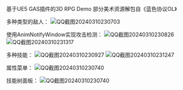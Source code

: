 
基于UE5 GAS插件的3D RPG Demo
部分美术资源解包自《蓝色协议OL》

多种类型的敌人：
![QQ截图20240310230703](https://github.com/liuke101/ProjectGASRPG/assets/63388681/f7aae2a3-f2d5-4dd6-8dbf-b4023ded6e93)

使用AnimNotifyWindow实现攻击检测：
![QQ截图20240310230826](https://github.com/liuke101/ProjectGASRPG/assets/63388681/51901d28-1d78-4093-bcd3-bc90bcdf9f40)
![QQ截图20240310231317](https://github.com/liuke101/ProjectGASRPG/assets/63388681/d89303a2-8f3e-4c6f-9ff5-d908935e47dc)

多种技能：
![QQ截图20240310230927](https://github.com/liuke101/ProjectGASRPG/assets/63388681/9a3cf013-64c6-4bd0-8e69-7b237a3a3562)
![QQ截图20240310231247](https://github.com/liuke101/ProjectGASRPG/assets/63388681/c7d52be6-f278-450d-9233-628f9ba0edab)

属性菜单：
![QQ截图20240310230740](https://github.com/liuke101/ProjectGASRPG/assets/63388681/02d1da99-f42c-4042-bfe9-8c4ddc1cc4f1)

技能树面板：
![QQ截图20240310230740](https://github.com/liuke101/ProjectGASRPG/assets/63388681/b5806f47-d42c-4a73-9344-7c342ef40c61)
